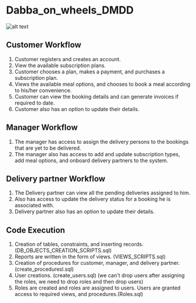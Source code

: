 # Dabba_on_wheels_DMDD

![alt text](https://github.com/Jaswanth-marri/Dabba_on_wheels_DMDD/blob/Jaswanth_marri_feature/Relational_1.png?raw=true)

## Customer Workflow
1. Customer registers and creates an account.
2. View the available subscription plans.
3. Customer chooses a plan, makes a payment, and purchases a subscription plan.
4. Views the available meal options, and chooses to book a meal according to his/her convenience.
5. Customer can view the booking details and can generate invoices if required to date.
6. Customer also has an option to update their details.

## Manager Workflow
1. The manager has access to assign the delivery persons to the bookings that are yet to be delivered.
2. The manager also has access to add and update subscription types, add meal options, and onboard delivery partners to the system.

## Delivery partner Workflow
1. The Delivery partner can view all the pending deliveries assigned to him.
2. Also has access to update the delivery status for a booking he is associated with.
3. Delivery partner also has an option to update their details.

## Code Execution
1. Creation of tables, constraints, and inserting records.(DB_OBJECTS_CREATION_SCRIPTS.sql)
2. Reports are written in the form of views. (VIEWS_SCRIPTS.sql)
3. Creation of procedures for customer, manager, and delivery partner.(create_proceduresl.sql)
4. User creations. (create_users.sql) (we can't drop users after assigning the roles, we need to drop roles and then drop users)
5. Roles are created and roles are assigned to users. Users are granted access to required views, and procedures.(Roles.sql)

